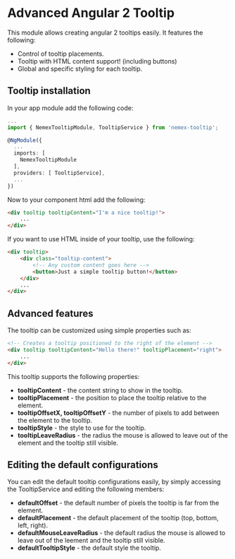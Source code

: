 # Advanced Angular 2 Tooltip

This module allows creating angular 2 tooltips easily.
It features the following:
- Control of tooltip placements.
- Tooltip with HTML content support! (including buttons)
- Global and specific styling for each tooltip.

## Tooltip installation
In your app module add the following code:
```typescript
...
import { NemexTooltipModule, TooltipService } from 'nemex-tooltip';

@NgModule({
  ...
  imports: [
    NemexTooltipModule
  ],
  providers: [ TooltipService],
  ...
})
```

Now to your component html add the following:
```html
<div tooltip tooltipContent="I'm a nice tooltip!">
    ...
</div>
```

If you want to use HTML inside of your tooltip, use the following:
```html
<div tooltip>
    <div class="tooltip-content">
        <!-- Any custom content goes here -->
        <button>Just a simple tooltip button!</button>
    </div>
    ...
</div>
```

## Advanced features
The tooltip can be customized using simple properties such as:
```html
<!-- Creates a tooltip positioned to the right of the element -->
<div tooltip tooltipContent="Hello there!" tooltipPlacement="right">
    ...
</div>
```
This tooltip supports the following properties:
- **tooltipContent** - the content string to show in the tooltip.
- **tooltipPlacement** - the position to place the tooltip relative to the element.
- **tooltipOffsetX, tooltipOffsetY** - the number of pixels to add between the element to the tooltip.
- **tooltipStyle** - the style to use for the tooltip.
- **tooltipLeaveRadius** - the radius the mouse is allowed to leave out of the element and the tooltip still visible.

## Editing the default configurations
You can edit the default tooltip configurations easily, by simply accessing the TooltipService and editing the following members:
- **defaultOffset** - the default number of pixels the tooltip is far from the element.
- **defaultPlacement** - the default placement of the tooltip (top, bottom, left, right).
- **defaultMouseLeaveRadius** - the default radius the mouse is allowed to leave out of the leement and the tooltip still visible.
- **defaultTooltipStyle** - the default style the tooltip.
